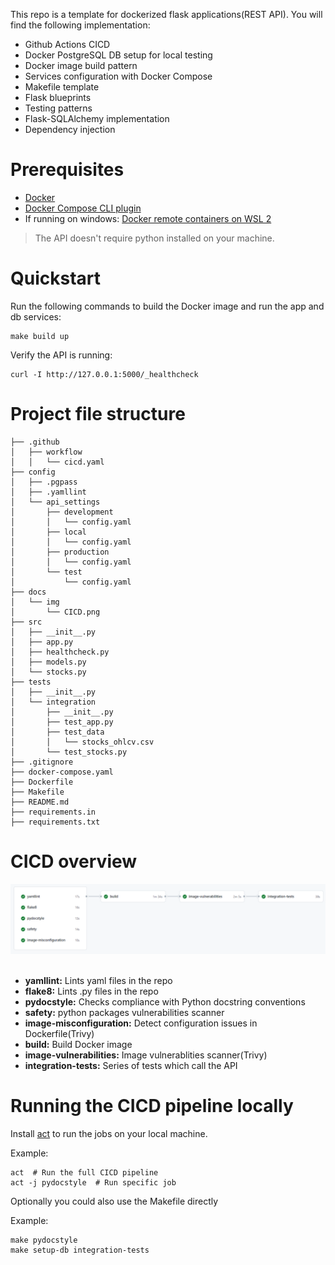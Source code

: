 This repo is a template for dockerized flask applications(REST API). You will find the following implementation:

- Github Actions CICD
- Docker PostgreSQL DB setup for local testing
- Docker image build pattern
- Services configuration with Docker Compose
- Makefile template
- Flask blueprints
- Testing patterns
- Flask-SQLAlchemy implementation
- Dependency injection


# Prerequisites

- [Docker](https://docs.docker.com/get-docker/)
- [Docker Compose CLI plugin](https://docs.docker.com/compose/install/compose-plugin/)
- If running on windows: [Docker remote containers on WSL 2](https://docs.microsoft.com/en-us/windows/wsl/tutorials/wsl-containers)

> The API doesn't require python installed on your machine.

# Quickstart

Run the following commands to build the Docker image and run the app and db services:

```
make build up
```

Verify the API is running:

```
curl -I http://127.0.0.1:5000/_healthcheck
```

# Project file structure

```
├── .github
│   ├── workflow
│   │   └── cicd.yaml
├── config
│   ├── .pgpass
│   ├── .yamllint
│   └── api_settings
│       ├── development
│       │   └── config.yaml
│       ├── local
│       │   └── config.yaml
│       ├── production
│       │   └── config.yaml
│       └── test
│           └── config.yaml
├── docs
│   └── img
│       └── CICD.png
├── src
│   ├── __init__.py
│   ├── app.py
│   ├── healthcheck.py
│   ├── models.py
│   └── stocks.py
├── tests
│   ├── __init__.py
│   └── integration
│       ├── __init__.py
│       ├── test_app.py
│       ├── test_data
│       │   └── stocks_ohlcv.csv
│       └── test_stocks.py
├── .gitignore
├── docker-compose.yaml
├── Dockerfile
├── Makefile
├── README.md
├── requirements.in
├── requirements.txt
```

# CICD overview

<img src="./docs/img/CICD.png" width="700"/>
<br></br>

- **yamllint:** Lints yaml files in the repo
- **flake8:** Lints .py files in the repo
- **pydocstyle:** Checks compliance with Python docstring conventions
- **safety:** python packages vulnerabilities scanner
- **image-misconfiguration:** Detect configuration issues in Dockerfile(Trivy)
- **build:** Build Docker image
- **image-vulnerabilities:** Image vulnerablities scanner(Trivy)
- **integration-tests:** Series of tests which call the API

# Running the CICD pipeline locally

Install [act](https://github.com/nektos/act) to run the jobs on your local machine.

Example:
```
act  # Run the full CICD pipeline
act -j pydocstyle  # Run specific job
```
Optionally you could also use the Makefile directly

Example:
```
make pydocstyle
make setup-db integration-tests
```

